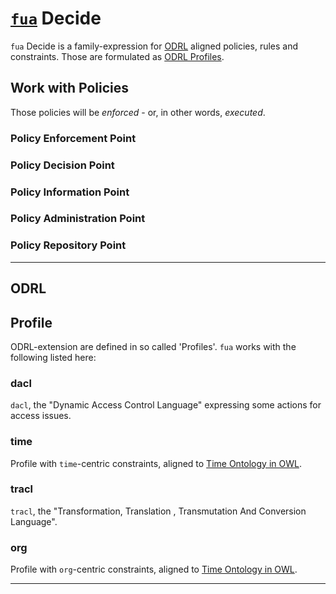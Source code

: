 # [`fua`](../README.md) Decide

`fua` Decide is a family-expression for [ODRL](https://www.w3.org/TR/odrl-model/) aligned policies, rules and
constraints. Those are formulated as [ODRL Profiles](https://www.w3.org/TR/odrl-model/#profile).

## Work with Policies

Those policies will be _enforced_ - or, in other words, _executed_.

### Policy Enforcement Point

### Policy Decision Point

### Policy Information Point

### Policy Administration Point

### Policy Repository Point

---

## ODRL

## Profile

ODRL-extension are defined in so called 'Profiles'. `fua` works with the following listed here:

### dacl

`dacl`, the "Dynamic Access Control Language" expressing some actions for access issues.

### time

Profile with `time`-centric constraints, aligned to [Time Ontology in OWL](https://www.w3.org/TR/owl-time/).

### tracl

`tracl`, the "Transformation, Translation , Transmutation And Conversion Language".

### org

Profile with `org`-centric constraints, aligned to [Time Ontology in OWL](https://www.w3.org/TR/owl-time/).

---
